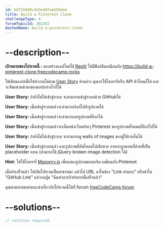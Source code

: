 ```yaml
---
id: bd7158d8c443eddfaeb5bdee
title: Build a Pinterest Clone
challengeType: 4
forumTopicId: 302352
dashedName: build-a-pinterest-clone
---
```


# --description--

**เป้าหมายของโปรเจคนี้ :** ลองสร้างแอปโดยใช้ [Replit](https://replit.com/) ให้มีฟังก์ชันเหมือนกับ <https://build-a-pinterest-clone.freecodecamp.rocks>

ให้เขียนแอปเพื่อให้ทำงานได้ตาม [User Story](https://en.wikipedia.org/wiki/User_story) ด้านล่าง คุณจะใช้ไลบรารีหรือ API ตัวไหนก็ได้ และจะจัดแต่งหน้าตาของแอปอย่างไรก็ได้

**User Story:** ถ้ายังไม่ได้เข้าสู่ระบบ จะสามารถเข้าสู่ระบบด้วย GitHubได้

**User Story:** เมื่อเข้าสู่ระบบแล้วจะสามารถลิงก์ไปยังรูปภาพได้

**User Story:** เมื่อเข้าสู่ระบบแล้วจะสามารถลบรูปภาพที่ลิงก์ได้

**User Story:** เมื่อเข้าสู่ระบบแล้วจะเห็นหน้าเว็บคล้ายๆ Pinterest ของรูปภาพทั้งหมดที่ลิงก์ไปได้

**User Story:** ถ้ายังไม่ได้เข้าสู่ระบบ จะสามารถดู walls of images ของผู้ใช้รายอื่นได้

**User Story:** เมื่อเข้าสู่ระบบแล้ว และรูปภาพที่อัพโหลดไปเสียหาย ภาพจะถูกแทนที่ด้วยที่เป็น placeholder แทน (สามารถใช้ jQuery broken image detection ได้)

**Hint:** ให้ใช้ไลบรารี่ [Masonry.js](https://masonry.desandro.com/) เพื่อแสดงรูปภาพแบบกริด เหมือนกับ Pinterest

เมื่อทำเสร็จแล้ว ให้เปิดโปรเจคเป็นสาธารณะ แล้วใส่ URL ลงในช่อง "Link คำตอบ" หรือส่งใน "GitHub Link" แล้วกดปุุ่ม "ฉันทำภารกิจท้าทายนี้เสร็จแล้ว"

คุณสามารถขอคำแนะนำเกี่ยวกับโปรเจคนี้ได้ที่ forum [freeCodeCamp forum](https://forum.freecodecamp.org/c/project-feedback/409)


# --solutions--

```js
// solution required
```
